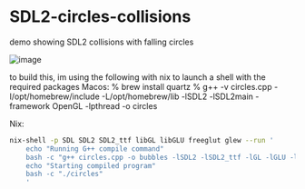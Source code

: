 # SDL2-circles-collisions
 demo showing SDL2 collisions with falling circles

![image](https://github.com/xp5-org/SDL2-circles-collisions/assets/18539839/74f5eb14-3e1f-4022-88e3-8cb68b4210b0)


to build this, im using the following with nix to launch a shell with the required packages 
Macos:
% brew install quartz
% g++ -v circles.cpp -I/opt/homebrew/include -L/opt/homebrew/lib -lSDL2 -lSDL2main -framework OpenGL -lpthread -o circles


Nix:
``` bash
nix-shell -p SDL SDL2 SDL2_ttf libGL libGLU freeglut glew --run '
    echo "Running G++ compile command"
    bash -c "g++ circles.cpp -o bubbles -lSDL2 -lSDL2_ttf -lGL -lGLU -lglut -ldl -lGLEW" > >(tee -a output.log) 2>&1
    echo "Starting compiled program"
    bash -c "./circles"
    '
 ```
